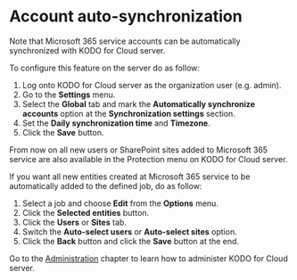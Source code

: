 # Account auto-synchronization

Note that Microsoft 365 service accounts can be automatically synchronized with KODO for Cloud server. 

To configure this feature on the server do as follow:

1. Log onto KODO for Cloud server as the organization user \(e.g. admin\).
2. Go to the **Settings** menu.
3. Select the **Global** tab and mark the **Automatically synchronize accounts** option at the **Synchronization settings** section.
4. Set the **Daily synchronization time** and **Timezone**.
5. Click the **Save** button.

From now on all new users or SharePoint sites added to Microsoft 365 service are also available in the Protection menu on KODO for Cloud server. 

If you want all new entities created at Microsoft 365 service to be automatically added to the defined job, do as follow:

1. Select a job and choose  **Edit** from the **Options** menu.
2. Click the **Selected entities** button. 
3. Click the **Users** or **Sites** tab.
4.  Switch the **Auto-select users** or **Auto-select sites** option.
5. Click the **Back** button and click the **Save** button at the end.

Go to the [Administration](../../../administration/) chapter to learn how to administer KODO for Cloud server.



 

